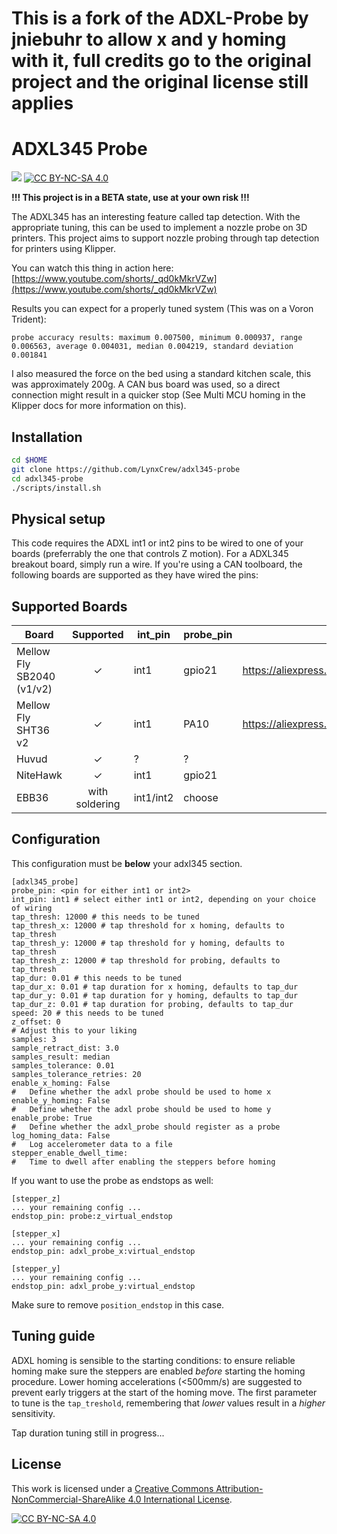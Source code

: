 # This is a fork of the ADXL-Probe by jniebuhr to allow x and y homing with it, full credits go to the original project and the original license still applies

# ADXL345 Probe
[![](https://dcbadge.vercel.app/api/server/APw7rgPGPf)](https://delta2.eu/discord)
[![CC BY-NC-SA 4.0][cc-by-nc-sa-shield]][cc-by-nc-sa]

**!!! This project is in a BETA state, use at your own risk !!!**

The ADXL345 has an interesting feature called tap detection. With the appropriate tuning, this can be used to implement a nozzle probe on 3D printers.
This project aims to support nozzle probing through tap detection for printers using Klipper.

You can watch this thing in action here:
[https://www.youtube.com/shorts/_qd0kMkrVZw](https://www.youtube.com/shorts/_qd0kMkrVZw)

Results you can expect for a properly tuned system (This was on a Voron Trident):

```
probe accuracy results: maximum 0.007500, minimum 0.000937, range 0.006563, average 0.004031, median 0.004219, standard deviation 0.001841
```

I also measured the force on the bed using a standard kitchen scale, this was approximately 200g. A CAN bus board was used, so a direct connection might result in a quicker stop (See Multi MCU homing in the Klipper docs for more information on this).

## Installation

```bash
cd $HOME
git clone https://github.com/LynxCrew/adxl345-probe
cd adxl345-probe
./scripts/install.sh
```

## Physical setup

This code requires the ADXL int1 or int2 pins to be wired to one of your boards (preferrably the one that controls Z motion).
For a ADXL345 breakout board, simply run a wire. If you're using a CAN toolboard, the following boards are supported as they have wired the pins:

## Supported Boards

| Board  | Supported | int_pin | probe_pin | Link |
| ------ | :-------: | ------- | --------- | ---- |
| Mellow Fly SB2040 (v1/v2) | ✓ | int1 | gpio21 | https://aliexpress.com/item/1005004675264551.html |
| Mellow Fly SHT36 v2 | ✓ | int1 | PA10 | https://aliexpress.com/item/1005004675264551.html |
| Huvud | ✓ | ? | ? | |
| NiteHawk | ✓ | int1 | gpio21 |
| EBB36 | with soldering | int1/int2 | choose | |

## Configuration

This configuration must be **below** your adxl345 section.

```
[adxl345_probe]
probe_pin: <pin for either int1 or int2>
int_pin: int1 # select either int1 or int2, depending on your choice of wiring
tap_thresh: 12000 # this needs to be tuned
tap_thresh_x: 12000 # tap threshold for x homing, defaults to tap_thresh
tap_thresh_y: 12000 # tap threshold for y homing, defaults to tap_thresh
tap_thresh_z: 12000 # tap threshold for probing, defaults to tap_thresh
tap_dur: 0.01 # this needs to be tuned
tap_dur_x: 0.01 # tap duration for x homing, defaults to tap_dur
tap_dur_y: 0.01 # tap duration for y homing, defaults to tap_dur
tap_dur_z: 0.01 # tap duration for probing, defaults to tap_dur
speed: 20 # this needs to be tuned
z_offset: 0
# Adjust this to your liking
samples: 3
sample_retract_dist: 3.0
samples_result: median
samples_tolerance: 0.01
samples_tolerance_retries: 20
enable_x_homing: False
#   Define whether the adxl probe should be used to home x
enable_y_homing: False
#   Define whether the adxl probe should be used to home y
enable_probe: True
#   Define whether the adxl_probe should register as a probe
log_homing_data: False
#   Log accelerometer data to a file
stepper_enable_dwell_time:
#   Time to dwell after enabling the steppers before homing
```

If you want to use the probe as endstops as well:

```
[stepper_z]
... your remaining config ...
endstop_pin: probe:z_virtual_endstop
```

```
[stepper_x]
... your remaining config ...
endstop_pin: adxl_probe_x:virtual_endstop
```

```
[stepper_y]
... your remaining config ...
endstop_pin: adxl_probe_y:virtual_endstop
```

Make sure to remove `position_endstop` in this case.

## Tuning guide

ADXL homing is sensible to the starting conditions: to ensure reliable homing make sure the steppers are enabled *before* starting the homing procedure.
Lower homing accelerations (<500mm/s) are suggested to prevent early triggers at the start of the homing move.
The first parameter to tune is the `tap_treshold`, remembering that *lower* values result in a *higher* sensitivity.

Tap duration tuning still in progress...

## License

This work is licensed under a
[Creative Commons Attribution-NonCommercial-ShareAlike 4.0 International License][cc-by-nc-sa].

[![CC BY-NC-SA 4.0][cc-by-nc-sa-image]][cc-by-nc-sa]

[cc-by-nc-sa]: http://creativecommons.org/licenses/by-nc-sa/4.0/
[cc-by-nc-sa-image]: https://licensebuttons.net/l/by-nc-sa/4.0/88x31.png
[cc-by-nc-sa-shield]: https://img.shields.io/badge/License-CC%20BY--NC--SA%204.0-lightgrey.svg?style=for-the-badge
